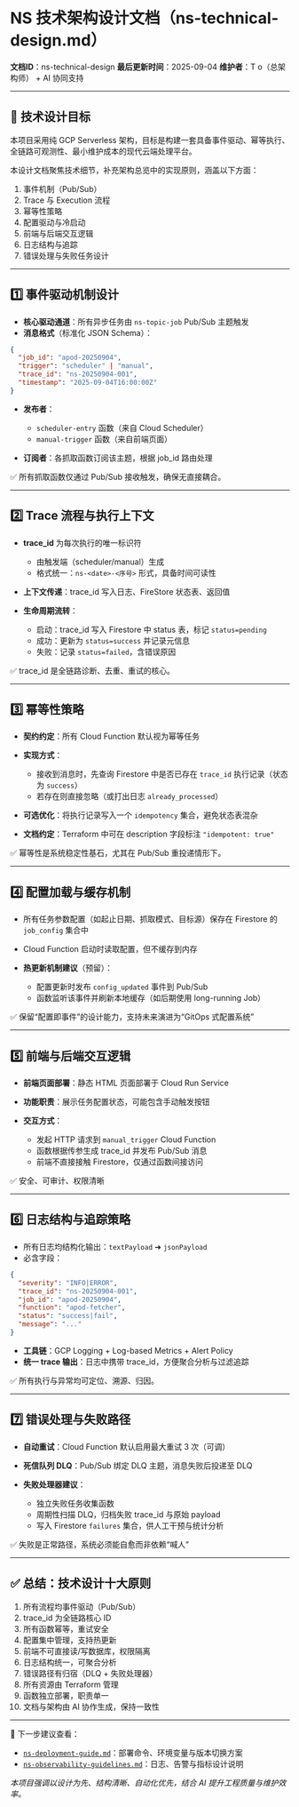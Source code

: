# NS 技术架构设计文档（ns-technical-design.md）

**文档ID**：ns-technical-design
**最后更新时间**：2025-09-04
**维护者**：T o（总架构师） + AI 协同支持

---

## 🎯 技术设计目标

本项目采用纯 GCP Serverless 架构，目标是构建一套具备事件驱动、幂等执行、全链路可观测性、最小维护成本的现代云端处理平台。

本设计文档聚焦技术细节，补充架构总览中的实现原则，涵盖以下方面：

1. 事件机制（Pub/Sub）
2. Trace 与 Execution 流程
3. 幂等性策略
4. 配置驱动与冷启动
5. 前端与后端交互逻辑
6. 日志结构与追踪
7. 错误处理与失败任务设计

---

## 1️⃣ 事件驱动机制设计

* **核心驱动通道**：所有异步任务由 `ns-topic-job` Pub/Sub 主题触发
* **消息格式**（标准化 JSON Schema）：

```json
{
  "job_id": "apod-20250904",
  "trigger": "scheduler" | "manual",
  "trace_id": "ns-20250904-001",
  "timestamp": "2025-09-04T16:00:00Z"
}
```

* **发布者**：

  * `scheduler-entry` 函数（来自 Cloud Scheduler）
  * `manual-trigger` 函数（来自前端页面）
* **订阅者**：各抓取函数订阅该主题，根据 job\_id 路由处理

✅ 所有抓取函数仅通过 Pub/Sub 接收触发，确保无直接耦合。

---

## 2️⃣ Trace 流程与执行上下文

* **trace\_id** 为每次执行的唯一标识符

  * 由触发端（scheduler/manual）生成
  * 格式统一：`ns-<date>-<序号>` 形式，具备时间可读性
* **上下文传递**：trace\_id 写入日志、FireStore 状态表、返回值
* **生命周期流转**：

  * 启动：trace\_id 写入 Firestore 中 status 表，标记 `status=pending`
  * 成功：更新为 `status=success` 并记录元信息
  * 失败：记录 `status=failed`，含错误原因

✅ trace\_id 是全链路诊断、去重、重试的核心。

---

## 3️⃣ 幂等性策略

* **契约约定**：所有 Cloud Function 默认视为幂等任务
* **实现方式**：

  * 接收到消息时，先查询 Firestore 中是否已存在 `trace_id` 执行记录（状态为 `success`）
  * 若存在则直接忽略（或打出日志 `already_processed`）
* **可选优化**：将执行记录写入一个 `idempotency` 集合，避免状态表混杂
* **文档约定**：Terraform 中可在 description 字段标注 `"idempotent: true"`

✅ 幂等性是系统稳定性基石，尤其在 Pub/Sub 重投递情形下。

---

## 4️⃣ 配置加载与缓存机制

* 所有任务参数配置（如起止日期、抓取模式、目标源）保存在 Firestore 的 `job_config` 集合中
* Cloud Function 启动时读取配置，但不缓存到内存
* **热更新机制建议**（预留）：

  * 配置更新时发布 `config_updated` 事件到 Pub/Sub
  * 函数监听该事件并刷新本地缓存（如后期使用 long-running Job）

✅ 保留“配置即事件”的设计能力，支持未来演进为“GitOps 式配置系统”

---

## 5️⃣ 前端与后端交互逻辑

* **前端页面部署**：静态 HTML 页面部署于 Cloud Run Service
* **功能职责**：展示任务配置状态，可能包含手动触发按钮
* **交互方式**：

  * 发起 HTTP 请求到 `manual_trigger` Cloud Function
  * 函数根据传参生成 trace\_id 并发布 Pub/Sub 消息
  * 前端不直接接触 Firestore，仅通过函数间接访问

✅ 安全、可审计、权限清晰

---

## 6️⃣ 日志结构与追踪策略

* 所有日志均结构化输出：`textPayload` ➜ `jsonPayload`
* 必含字段：

```json
{
  "severity": "INFO|ERROR",
  "trace_id": "ns-20250904-001",
  "job_id": "apod-20250904",
  "function": "apod-fetcher",
  "status": "success|fail",
  "message": "..."
}
```

* **工具链**：GCP Logging + Log-based Metrics + Alert Policy
* **统一 trace 输出**：日志中携带 trace\_id，方便聚合分析与过滤追踪

✅ 所有执行与异常均可定位、溯源、归因。

---

## 7️⃣ 错误处理与失败路径

* **自动重试**：Cloud Function 默认启用最大重试 3 次（可调）
* **死信队列 DLQ**：Pub/Sub 绑定 DLQ 主题，消息失败后投递至 DLQ
* **失败处理器建议**：

  * 独立失败任务收集函数
  * 周期性扫描 DLQ，归档失败 trace\_id 与原始 payload
  * 写入 Firestore `failures` 集合，供人工干预与统计分析

✅ 失败是正常路径，系统必须能自愈而非依赖“喊人”

---

## ✅ 总结：技术设计十大原则

1. 所有流程均事件驱动（Pub/Sub）
2. trace\_id 为全链路核心 ID
3. 所有函数幂等，重试安全
4. 配置集中管理，支持热更新
5. 前端不可直接读/写数据库，权限隔离
6. 日志结构统一，可聚合分析
7. 错误路径有归宿（DLQ + 失败处理器）
8. 所有资源由 Terraform 管理
9. 函数独立部署，职责单一
10. 文档与架构由 AI 协作生成，保持一致性

---

📄 下一步建议查看：

* [`ns-deployment-guide.md`](./ns-deployment-guide.md)：部署命令、环境变量与版本切换方案
* [`ns-observability-guidelines.md`](./ns-observability-guidelines.md)：日志、告警与指标设计说明

*本项目强调以设计为先、结构清晰、自动化优先，结合 AI 提升工程质量与维护效率。*
